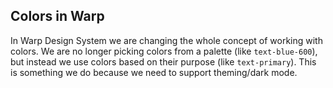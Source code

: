 ## Colors in Warp
In Warp Design System we are changing the whole concept of working with colors. We are no longer picking colors from a palette (like `text-blue-600`), but instead we use colors based on their purpose (like `text-primary`). This is something we do because we need to support theming/dark mode.